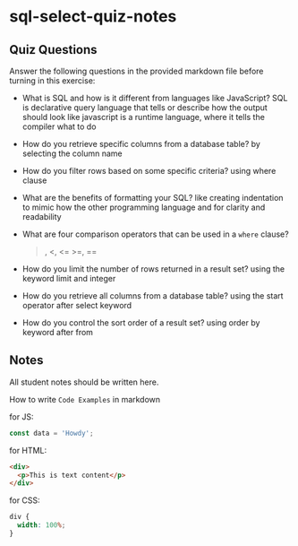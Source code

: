 # sql-select-quiz-notes

## Quiz Questions

Answer the following questions in the provided markdown file before turning in this exercise:

- What is SQL and how is it different from languages like JavaScript?
  SQL is declarative query language that tells or describe how the output should look like
  javascript is a runtime language, where it tells the compiler what to do

- How do you retrieve specific columns from a database table?
  by selecting the column name

- How do you filter rows based on some specific criteria?
  using where clause

- What are the benefits of formatting your SQL?
  like creating indentation to mimic how the other
  programming language and for clarity and readability

- What are four comparison operators that can be used in a `where` clause?

  > , <, <= >=, ==

- How do you limit the number of rows returned in a result set?
  using the keyword limit and integer

- How do you retrieve all columns from a database table?
  using the start operator after select keyword

- How do you control the sort order of a result set?
  using order by keyword after from

## Notes

All student notes should be written here.

How to write `Code Examples` in markdown

for JS:

```javascript
const data = 'Howdy';
```

for HTML:

```html
<div>
  <p>This is text content</p>
</div>
```

for CSS:

```css
div {
  width: 100%;
}
```
